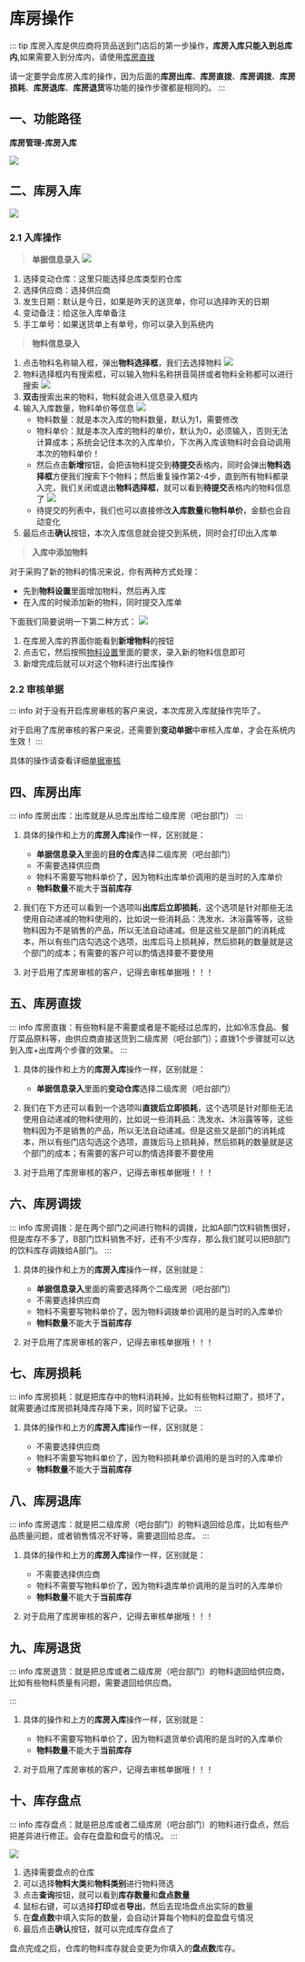 # 库房操作
::: tip
库房入库是供应商将货品送到门店后的第一步操作，**库房入库只能入到总库内**,如果需要入到分库内，请使用[库房直拨](库房直拨.md)

请一定要学会库房入库的操作，因为后面的**库房出库**、**库房直拨**、**库房调拨**、**库房损耗**、**库房退库**、**库房退货**等功能的操作步骤都是相同的。
:::
## 一、功能路径
**库房管理-库房入库**

![](https://wiki-cdsoft.oss-cn-hangzhou.aliyuncs.com/202502261620664.png)

## 二、库房入库
![](https://wiki-cdsoft.oss-cn-hangzhou.aliyuncs.com/202502261539472.png)
### 2.1 入库操作
> **单据信息录入**
![](https://wiki-cdsoft.oss-cn-hangzhou.aliyuncs.com/202502261544126.png)
1. 选择变动仓库：这里只能选择总库类型的仓库
2. 选择供应商：选择供应商
3. 发生日期：默认是今日，如果是昨天的送货单，你可以选择昨天的日期
4. 变动备注：给这张入库单备注
5. 手工单号：如果送货单上有单号，你可以录入到系统内

> **物料信息录入**
1. 点击物料名称输入框，弹出**物料选择框**，我们去选择物料
![](https://wiki-cdsoft.oss-cn-hangzhou.aliyuncs.com/202502261546290.png)
2. 物料选择框内有搜索框，可以输入物料名称拼音简拼或者物料全称都可以进行搜索
![](https://wiki-cdsoft.oss-cn-hangzhou.aliyuncs.com/202502261547870.png)
3. **双击**搜索出来的物料，物料就会进入信息录入框内
4. 输入入库数量，物料单价等信息
![](https://wiki-cdsoft.oss-cn-hangzhou.aliyuncs.com/202502261550105.png)
   + 物料数量：就是本次入库的物料数量，默认为1，需要修改
   + 物料单价：就是本次入库的物料的单价，默认为0，必须输入，否则无法计算成本；系统会记住本次的入库单价，下次再入库该物料时会自动调用本次的物料单价！
   + 然后点击**新增**按钮，会把该物料提交到**待提交**表格内，同时会弹出**物料选择框**方便我们搜索下个物料；然后重复操作第2-4步，直到所有物料都录入完，我们关闭或退出**物料选择框**，就可以看到**待提交**表格内的物料信息了
  ![](https://wiki-cdsoft.oss-cn-hangzhou.aliyuncs.com/202502261558177.png)
   + 待提交的列表中，我们也可以直接修改**入库数量**和**物料单价**，金额也会自动变化
5. 最后点击**确认**按钮，本次入库信息就会提交到系统，同时会打印出入库单

> **入库中添加物料**

对于采购了新的物料的情况来说，你有两种方式处理：
+ 先到**物料设置**里面增加物料，然后再入库
+ 在入库的时候添加新的物料，同时提交入库单

下面我们简要说明一下第二种方式：
![](https://wiki-cdsoft.oss-cn-hangzhou.aliyuncs.com/202502261643244.png)
1. 在库房入库的界面你能看到**新增物料**的按钮
2. 点击它，然后按照[物料设置](../基础数据/物料设置)里面的要求，录入新的物料信息即可
3. 新增完成后就可以对这个物料进行出库操作


### 2.2 审核单据

::: info
对于没有开启库房审核的客户来说，本次库房入库就操作完毕了。

对于启用了库房审核的客户来说，还需要到**变动单据**中审核入库单，才会在系统内生效！
:::

具体的操作请查看详细[单据审核](变动单据#二、审核单据)


## 四、库房出库
::: info
库房出库：出库就是从总库出库给二级库房（吧台部门）
:::

1. 具体的操作和上方的**库房入库**操作一样，区别就是：

   + **单据信息录入**里面的**目的仓库**选择二级库房（吧台部门）
   + 不需要选择供应商
   + 物料不需要写物料单价了，因为物料出库单价调用的是当时的入库单价
   + **物料数量**不能大于**当前库存**

2. 我们在下方还可以看到一个选项叫**出库后立即损耗**，这个选项是针对那些无法使用自动递减的物料使用的，比如说一些消耗品：洗发水、沐浴露等等，这些物料因为不是销售的产品，所以无法自动递减。但是这些又是部门的消耗成本，所以有些门店勾选这个选项，出库后马上损耗掉，然后损耗的数量就是这个部门的成本；有需要的客户可以酌情选择要不要使用


3. 对于启用了库房审核的客户，记得去审核单据哦！！！

## 五、库房直拨
::: info
库房直拨：有些物料是不需要或者是不能经过总库的，比如冷冻食品、餐厅菜品原料等，由供应商直接送货到二级库房（吧台部门）；直拨1个步骤就可以达到入库+出库两个步骤的效果。
:::


1. 具体的操作和上方的**库房入库**操作一样，区别就是：

   + **单据信息录入**里面的**变动仓库**选择二级库房（吧台部门）

2. 我们在下方还可以看到一个选项叫**直拨后立即损耗**，这个选项是针对那些无法使用自动递减的物料使用的，比如说一些消耗品：洗发水、沐浴露等等，这些物料因为不是销售的产品，所以无法自动递减。但是这些又是部门的消耗成本，所以有些门店勾选这个选项，直拨后马上损耗掉，然后损耗的数量就是这个部门的成本；有需要的客户可以酌情选择要不要使用


3. 对于启用了库房审核的客户，记得去审核单据哦！！！

## 六、库房调拨
::: info
库房调拨：是在两个部门之间进行物料的调拨，比如A部门饮料销售很好，但是库存不多了，B部门饮料销售不好，还有不少库存，那么我们就可以把B部门的饮料库存调拨给A部门。
:::

1. 具体的操作和上方的**库房入库**操作一样，区别就是：

   + **单据信息录入**里面的需要选择两个二级库房（吧台部门）
   + 不需要选择供应商
   + 物料不需要写物料单价了，因为物料调拨单价调用的是当时的入库单价
   + **物料数量**不能大于**当前库存**



2. 对于启用了库房审核的客户，记得去审核单据哦！！！

## 七、库房损耗

::: info
库房损耗：就是把库存中的物料消耗掉，比如有些物料过期了，损坏了，就需要通过库房损耗降库存降下来，同时留下记录。
:::

1. 具体的操作和上方的**库房入库**操作一样，区别就是：

   + 不需要选择供应商
   + 物料不需要写物料单价了，因为物料损耗单价调用的是当时的入库单价
   + **物料数量**不能大于**当前库存**

## 八、库房退库
::: info
库房退库：就是把二级库房（吧台部门）的物料退回给总库，比如有些产品质量问题，或者销售情况不好等，需要退回给总库。
:::


1. 具体的操作和上方的**库房入库**操作一样，区别就是：

   + 不需要选择供应商
   + 物料不需要写物料单价了，因为物料退库单价调用的是当时的入库单价
   + **物料数量**不能大于**当前库存**



2. 对于启用了库房审核的客户，记得去审核单据哦！！！

## 九、库房退货
::: info
库房退货：就是把总库或者二级库房（吧台部门）的物料退回给供应商，比如有些物料质量有问题，需要退回给供应商。

:::

1. 具体的操作和上方的**库房入库**操作一样，区别就是：

   + 物料不需要写物料单价了，因为物料退货单价调用的是当时的入库单价
   + **物料数量**不能大于**当前库存**



2. 对于启用了库房审核的客户，记得去审核单据哦！！！

## 十、库存盘点
::: info
库存盘点：就是把总库或者二级库房（吧台部门）的物料进行盘点，然后把差异进行修正。会存在盘盈和盘亏的情况。
:::

![](https://wiki-cdsoft.oss-cn-hangzhou.aliyuncs.com/202502261719286.png)
1. 选择需要盘点的仓库
2. 可以选择**物料大类**和**物料类别**进行物料筛选
3. 点击**查询**按钮，就可以看到**库存数量**和**盘点数量**
4. 鼠标右键，可以选择**打印**或者**导出**，然后去现场盘点出实际的数量
5. 在**盘点数**中填入实际的数量，会自动计算每个物料的盘盈盘亏情况
6. 最后点击**确认**按钮，就可以完成库存盘点了

盘点完成之后，仓库的物料库存就会变更为你填入的**盘点数**库存。